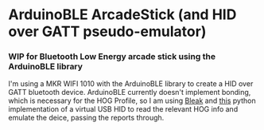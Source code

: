 
# ArduinoBLE ArcadeStick (and HID over GATT pseudo-emulator)

### WIP for Bluetooth Low Energy arcade stick using the ArduinoBLE library

I'm using a MKR WIFI 1010 with the ArduinoBLE library to create a HID over GATT bluetooth device. ArduinoBLE currently doesn't implement bonding, which is necessary for the HOG Profile, so I am using [Bleak](https://github.com/hbldh/bleak) and [this](https://github.com/lcgamboa/USBIP-Virtual-USB-Device) python implementation of a virtual USB HID to read the relevant HOG info and emulate the deice, passing the reports through.
